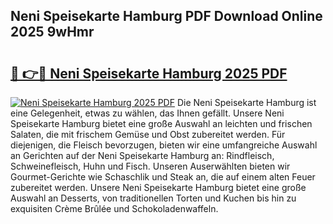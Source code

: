 ## Neni Speisekarte Hamburg PDF Download Online 2025 9wHmr

# <h2><a href="http://gcbtaq8.nevu.top/?p=Neni+Speisekarte+Hamburg">🔗 👉🔴 Neni Speisekarte Hamburg 2025 PDF</a></h2>

[![Neni Speisekarte Hamburg 2025 PDF](https://i.imgur.com/dBaPXMq.png)](http://gcbtaq8.nevu.top/?p=Neni+Speisekarte+Hamburg)
Die Neni Speisekarte Hamburg ist eine Gelegenheit, etwas zu wählen, das Ihnen gefällt. Unsere Neni Speisekarte Hamburg bietet eine große Auswahl an leichten und frischen Salaten, die mit frischem Gemüse und Obst zubereitet werden. Für diejenigen, die Fleisch bevorzugen, bieten wir eine umfangreiche Auswahl an Gerichten auf der Neni Speisekarte Hamburg an: Rindfleisch, Schweinefleisch, Huhn und Fisch. Unseren Auserwählten bieten wir Gourmet-Gerichte wie Schaschlik und Steak an, die auf einem alten Feuer zubereitet werden. Unsere Neni Speisekarte Hamburg bietet eine große Auswahl an Desserts, von traditionellen Torten und Kuchen bis hin zu exquisiten Crème Brûlée und Schokoladenwaffeln.
